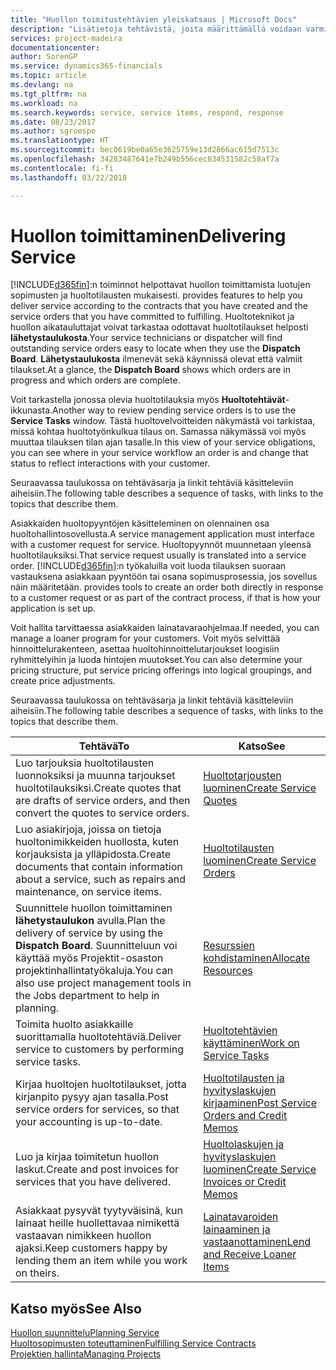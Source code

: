 ```yaml
---
title: "Huollon toimitustehtävien yleiskatsaus | Microsoft Docs"
description: "Lisätietoja tehtävistä, joita määrittämällä voidaan varmistaa laadukkaan huollon toimitus ja asiakkaiden kanssa tehtyjen sopimusten noudattaminen."
services: project-madeira
documentationcenter: 
author: SorenGP
ms.service: dynamics365-financials
ms.topic: article
ms.devlang: na
ms.tgt_pltfrm: na
ms.workload: na
ms.search.keywords: service, service items, respond, response
ms.date: 08/23/2017
ms.author: sgroespe
ms.translationtype: HT
ms.sourcegitcommit: bec0619be0a65e3625759e13d2866ac615d7513c
ms.openlocfilehash: 34283487641e7b249b556cec834531582c58af7a
ms.contentlocale: fi-fi
ms.lasthandoff: 03/22/2018

---
```

# <a name="delivering-service"></a><span data-ttu-id="18fac-103">Huollon toimittaminen</span><span class="sxs-lookup"><span data-stu-id="18fac-103">Delivering Service</span></span>
[!INCLUDE[d365fin](includes/d365fin_md.md)]<span data-ttu-id="18fac-104">:n toiminnot helpottavat huollon toimittamista luotujen sopimusten ja huoltotilausten mukaisesti.</span><span class="sxs-lookup"><span data-stu-id="18fac-104"> provides features to help you deliver service according to the contracts that you have created and the service orders that you have committed to fulfilling.</span></span> <span data-ttu-id="18fac-105">Huoltoteknikot ja huollon aikatauluttajat voivat tarkastaa odottavat huoltotilaukset helposti **lähetystaulukosta**.</span><span class="sxs-lookup"><span data-stu-id="18fac-105">Your service technicians or dispatcher will find outstanding service orders easy to locate when they use the **Dispatch Board**.</span></span> <span data-ttu-id="18fac-106">**Lähetystaulukosta** ilmenevät sekä käynnissä olevat että valmiit tilaukset.</span><span class="sxs-lookup"><span data-stu-id="18fac-106">At a glance, the **Dispatch Board** shows which orders are in progress and which orders are complete.</span></span>  
  
<span data-ttu-id="18fac-107">Voit tarkastella jonossa olevia huoltotilauksia myös **Huoltotehtävät**-ikkunasta.</span><span class="sxs-lookup"><span data-stu-id="18fac-107">Another way to review pending service orders is to use the **Service Tasks** window.</span></span> <span data-ttu-id="18fac-108">Tästä huoltovelvoitteiden näkymästä voi tarkistaa, missä kohtaa huoltotyönkulkua tilaus on. Samassa näkymässä voi myös muuttaa tilauksen tilan ajan tasalle.</span><span class="sxs-lookup"><span data-stu-id="18fac-108">In this view of your service obligations, you can see where in your service workflow an order is and change that status to reflect interactions with your customer.</span></span>  
  
<span data-ttu-id="18fac-109">Seuraavassa taulukossa on tehtäväsarja ja linkit tehtäviä käsitteleviin aiheisiin.</span><span class="sxs-lookup"><span data-stu-id="18fac-109">The following table describes a sequence of tasks, with links to the topics that describe them.</span></span>   

<span data-ttu-id="18fac-110">Asiakkaiden huoltopyyntöjen käsitteleminen on olennainen osa huoltohallintosovellusta.</span><span class="sxs-lookup"><span data-stu-id="18fac-110">A service management application must interface with a customer request for service.</span></span> <span data-ttu-id="18fac-111">Huoltopyynnöt muunnetaan yleensä huoltotilauksiksi.</span><span class="sxs-lookup"><span data-stu-id="18fac-111">That service request usually is translated into a service order.</span></span> [!INCLUDE[d365fin](includes/d365fin_md.md)]<span data-ttu-id="18fac-112">:n työkaluilla voit luoda tilauksen suoraan vastauksena asiakkaan pyyntöön tai osana sopimusprosessia, jos sovellus näin määritetään.</span><span class="sxs-lookup"><span data-stu-id="18fac-112"> provides tools to create an order both directly in response to a customer request or as part of the contract process, if that is how your application is set up.</span></span>  
  
<span data-ttu-id="18fac-113">Voit hallita tarvittaessa asiakkaiden lainatavaraohjelmaa.</span><span class="sxs-lookup"><span data-stu-id="18fac-113">If needed, you can manage a loaner program for your customers.</span></span> <span data-ttu-id="18fac-114">Voit myös selvittää hinnoittelurakenteen, asettaa huoltohinnoittelutarjoukset loogisiin ryhmittelyihin ja luoda hintojen muutokset.</span><span class="sxs-lookup"><span data-stu-id="18fac-114">You can also determine your pricing structure, put service pricing offerings into logical groupings, and create price adjustments.</span></span>  
  
<span data-ttu-id="18fac-115">Seuraavassa taulukossa on tehtäväsarja ja linkit tehtäviä käsitteleviin aiheisiin.</span><span class="sxs-lookup"><span data-stu-id="18fac-115">The following table describes a sequence of tasks, with links to the topics that describe them.</span></span>   
  
|<span data-ttu-id="18fac-116">**Tehtävä**</span><span class="sxs-lookup"><span data-stu-id="18fac-116">**To**</span></span>|<span data-ttu-id="18fac-117">**Katso**</span><span class="sxs-lookup"><span data-stu-id="18fac-117">**See**</span></span>|  
|------------|-------------|  
|<span data-ttu-id="18fac-118">Luo tarjouksia huoltotilausten luonnoksiksi ja muunna tarjoukset huoltotilauksiksi.</span><span class="sxs-lookup"><span data-stu-id="18fac-118">Create quotes that are drafts of service orders, and then convert the quotes to service orders.</span></span>|[<span data-ttu-id="18fac-119">Huoltotarjousten luominen</span><span class="sxs-lookup"><span data-stu-id="18fac-119">Create Service Quotes</span></span>](service-how-to-create-service-quotes.md)|
|<span data-ttu-id="18fac-120">Luo asiakirjoja, joissa on tietoja huoltonimikkeiden huollosta, kuten korjauksista ja ylläpidosta.</span><span class="sxs-lookup"><span data-stu-id="18fac-120">Create documents that contain information about a service, such as repairs and maintenance, on service items.</span></span>|[<span data-ttu-id="18fac-121">Huoltotilausten luominen</span><span class="sxs-lookup"><span data-stu-id="18fac-121">Create Service Orders</span></span>](service-how-to-create-service-orders.md)|
|<span data-ttu-id="18fac-122">Suunnittele huollon toimittaminen **lähetystaulukon** avulla.</span><span class="sxs-lookup"><span data-stu-id="18fac-122">Plan the delivery of service by using the **Dispatch Board**.</span></span> <span data-ttu-id="18fac-123">Suunnitteluun voi käyttää myös Projektit-osaston projektinhallintatyökaluja.</span><span class="sxs-lookup"><span data-stu-id="18fac-123">You can also use project management tools in the Jobs department to help in planning.</span></span>|[<span data-ttu-id="18fac-124">Resurssien kohdistaminen</span><span class="sxs-lookup"><span data-stu-id="18fac-124">Allocate Resources</span></span>](service-how-to-allocate-resources.md)|  
|<span data-ttu-id="18fac-125">Toimita huolto asiakkaille suorittamalla huoltotehtäviä.</span><span class="sxs-lookup"><span data-stu-id="18fac-125">Deliver service to customers by performing service tasks.</span></span>|[<span data-ttu-id="18fac-126">Huoltotehtävien käyttäminen</span><span class="sxs-lookup"><span data-stu-id="18fac-126">Work on Service Tasks</span></span>](service-how-to-work-on-service-tasks.md)|  
|<span data-ttu-id="18fac-127">Kirjaa huoltojen huoltotilaukset, jotta kirjanpito pysyy ajan tasalla.</span><span class="sxs-lookup"><span data-stu-id="18fac-127">Post service orders for services, so that your accounting is up-to-date.</span></span>|[<span data-ttu-id="18fac-128">Huoltotilausten ja hyvityslaskujen kirjaaminen</span><span class="sxs-lookup"><span data-stu-id="18fac-128">Post Service Orders and Credit Memos</span></span>](service-how-to-post-service-orders.md)|  
|<span data-ttu-id="18fac-129">Luo ja kirjaa toimitetun huollon laskut.</span><span class="sxs-lookup"><span data-stu-id="18fac-129">Create and post invoices for services that you have delivered.</span></span>|[<span data-ttu-id="18fac-130">Huoltolaskujen ja hyvityslaskujen luominen</span><span class="sxs-lookup"><span data-stu-id="18fac-130">Create Service Invoices or Credit Memos</span></span>](service-how-create-invoices.md)|  
|<span data-ttu-id="18fac-131">Asiakkaat pysyvät tyytyväisinä, kun lainaat heille huollettavaa nimikettä vastaavan nimikkeen huollon ajaksi.</span><span class="sxs-lookup"><span data-stu-id="18fac-131">Keep customers happy by lending them an item while you work on theirs.</span></span>| [<span data-ttu-id="18fac-132">Lainatavaroiden lainaaminen ja vastaanottaminen</span><span class="sxs-lookup"><span data-stu-id="18fac-132">Lend and Receive Loaner Items</span></span>](service-how-to-lend-receive-loaners.md)|
  
## <a name="see-also"></a><span data-ttu-id="18fac-133">Katso myös</span><span class="sxs-lookup"><span data-stu-id="18fac-133">See Also</span></span>  
[<span data-ttu-id="18fac-134">Huollon suunnittelu</span><span class="sxs-lookup"><span data-stu-id="18fac-134">Planning Service</span></span>](service-plan-service.md)  
[<span data-ttu-id="18fac-135">Huoltosopimusten toteuttaminen</span><span class="sxs-lookup"><span data-stu-id="18fac-135">Fulfilling Service Contracts</span></span>](service-fulfill-service-contracts.md)  
[<span data-ttu-id="18fac-136">Projektien hallinta</span><span class="sxs-lookup"><span data-stu-id="18fac-136">Managing Projects</span></span>](projects-manage-projects.md)  

